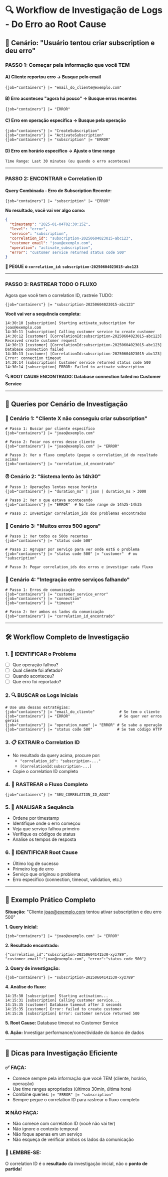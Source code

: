 # 🔍 Workflow de Investigação de Logs - Do Erro ao Root Cause

## 🚨 Cenário: "Usuário tentou criar subscription e deu erro"

### **PASSO 1: Começar pela informação que você TEM**

#### A) Cliente reportou erro → Busque pelo email
```logql
{job="containers"} |= "email_do_cliente@exemplo.com"
```

#### B) Erro aconteceu "agora há pouco" → Busque erros recentes
```logql
{job="containers"} |= "ERROR"
```

#### C) Erro em operação específica → Busque pela operação
```logql
{job="containers"} |= "CreateSubscription"
{job="containers"} |= "ActivateSubscription"
{job="containers"} |= "subscription" |= "ERROR"
```

#### D) Erro em horário específico → Ajuste o time range
```
Time Range: Last 30 minutes (ou quando o erro aconteceu)
```

---

### **PASSO 2: ENCONTRAR o Correlation ID**

#### Query Combinada - Erro de Subscription Recente:
```logql
{job="containers"} |= "subscription" |= "ERROR"
```

**No resultado, você vai ver algo como:**
```json
{
  "timestamp": "2025-01-04T02:30:15Z",
  "level": "error", 
  "service": "subscription",
  "correlation_id": "subscription-20250604023015-abc123",
  "customer_email": "joao@exemplo.com",
  "operation": "activate_subscription",
  "error": "customer service returned status code 500"
}
```

**🎯 PEGUE o `correlation_id`: `subscription-20250604023015-abc123`**

---

### **PASSO 3: RASTREAR TODO O FLUXO**

Agora que você tem o correlation ID, rastreie TUDO:

```logql
{job="containers"} |= "subscription-20250604023015-abc123"
```

**Você vai ver a sequência completa:**
```
14:30:10 [subscription] Starting activate_subscription for joao@exemplo.com
14:30:11 [subscription] Calling customer service to create customer
14:30:12 [customer] [CorrelationId:subscription-20250604023015-abc123] Received create customer request
14:30:13 [customer] [CorrelationId:subscription-20250604023015-abc123] Database connection failed
14:30:13 [customer] [CorrelationId:subscription-20250604023015-abc123] Error: connection timeout
14:30:14 [subscription] Customer service returned status code 500
14:30:14 [subscription] ERROR: Failed to activate subscription
```

**🔍 ROOT CAUSE ENCONTRADO: Database connection failed no Customer Service**

---

## 🎯 **Queries por Cenário de Investigação**

### **📧 Cenário 1: "Cliente X não conseguiu criar subscription"**
```logql
# Passo 1: Buscar por cliente específico
{job="containers"} |= "joao@exemplo.com"

# Passo 2: Focar nos erros desse cliente
{job="containers"} |= "joao@exemplo.com" |= "ERROR"

# Passo 3: Ver o fluxo completo (pegue o correlation_id do resultado acima)
{job="containers"} |= "correlation_id_encontrado"
```

### **⏰ Cenário 2: "Sistema lento às 14h30"**
```logql
# Passo 1: Operações lentas nesse horário
{job="containers"} |= "duration_ms" | json | duration_ms > 3000

# Passo 2: Ver o que estava acontecendo
{job="containers"} |= "ERROR"  # No time range de 14h25-14h35

# Passo 3: Investigar correlation_ids dos problemas encontrados
```

### **🚨 Cenário 3: "Muitos erros 500 agora"**
```logql
# Passo 1: Ver todos os 500s recentes
{job="containers"} |= "status code 500"

# Passo 2: Agrupar por serviço para ver onde está o problema
{job="containers"} |= "status code 500" |= "customer"  # ou "subscription"

# Passo 3: Pegar correlation_ids dos erros e investigar cada fluxo
```

### **🔄 Cenário 4: "Integração entre serviços falhando"**
```logql
# Passo 1: Erros de comunicação
{job="containers"} |= "customer_service_error"
{job="containers"} |= "connection"
{job="containers"} |= "timeout"

# Passo 2: Ver ambos os lados da comunicação
{job="containers"} |= "correlation_id_encontrado"
```

---

## 🛠️ **Workflow Completo de Investigação**

### **1. 🎯 IDENTIFICAR o Problema**
- [ ] Que operação falhou?
- [ ] Qual cliente foi afetado?
- [ ] Quando aconteceu?
- [ ] Que erro foi reportado?

### **2. 🔍 BUSCAR os Logs Iniciais**
```logql
# Use uma dessas estratégias:
{job="containers"} |= "email_do_cliente"           # Se tem o cliente
{job="containers"} |= "ERROR"                      # Se quer ver erros gerais  
{job="containers"} |= "operation_name" |= "ERROR" # Se sabe a operação
{job="containers"} |= "status code 500"           # Se tem código HTTP
```

### **3. 📋 EXTRAIR o Correlation ID**
- No resultado da query acima, procure por:
  - `"correlation_id": "subscription-..."`
  - `[CorrelationId:subscription-...]`
- Copie o correlation ID completo

### **4. 🌊 RASTREAR o Fluxo Completo**
```logql
{job="containers"} |= "SEU_CORRELATION_ID_AQUI"
```

### **5. 🔬 ANALISAR a Sequência**
- Ordene por timestamp
- Identifique onde o erro começou
- Veja que serviço falhou primeiro
- Verifique os códigos de status
- Analise os tempos de resposta

### **6. 🎯 IDENTIFICAR Root Cause**
- Último log de sucesso
- Primeiro log de erro  
- Serviço que originou o problema
- Erro específico (connection, timeout, validation, etc.)

---

## 📝 **Exemplo Prático Completo**

**Situação:** "Cliente joao@exemplo.com tentou ativar subscription e deu erro 500"

**1. Query inicial:**
```logql
{job="containers"} |= "joao@exemplo.com" |= "ERROR"
```

**2. Resultado encontrado:**
```
{"correlation_id":"subscription-20250604141530-xyz789", "customer_email":"joao@exemplo.com", "error":"status code 500"}
```

**3. Query de investigação:**
```logql
{job="containers"} |= "subscription-20250604141530-xyz789"
```

**4. Análise do fluxo:**
```
14:15:30 [subscription] Starting activation...
14:15:31 [subscription] Calling customer service... 
14:15:35 [customer] Database timeout after 3 seconds
14:15:35 [customer] Error: failed to create customer
14:15:36 [subscription] Error: customer service returned 500
```

**5. Root Cause:** Database timeout no Customer Service

**6. Ação:** Investigar performance/conectividade do banco de dados

---

## 🚀 **Dicas para Investigação Eficiente**

### ✅ **FAÇA:**
- Comece sempre pela informação que você TEM (cliente, horário, operação)
- Use time ranges apropriados (últimos 30min, última hora)
- Combine queries: `|= "ERROR" |= "subscription"`
- Sempre pegue o correlation ID para rastrear o fluxo completo

### ❌ **NÃO FAÇA:**
- Não comece com correlation ID (você não vai ter)
- Não ignore o contexto temporal
- Não foque apenas em um serviço
- Não esqueça de verificar ambos os lados da comunicação

### 🎯 **LEMBRE-SE:**
O correlation ID é o **resultado** da investigação inicial, não o **ponto de partida**! 